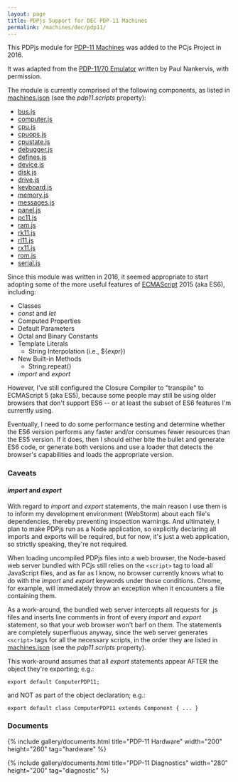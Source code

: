 ```yaml
---
layout: page
title: PDPjs Support for DEC PDP-11 Machines
permalink: /machines/dec/pdp11/
---
```


This PDPjs module for [PDP-11 Machines](/machines/dec/pdp11/machine/) was added to the PCjs Project in 2016.

It was adapted from the [PDP-11/70 Emulator](http://skn.noip.me/pdp11/pdp11.html) written by Paul Nankervis, with permission.

The module is currently comprised of the following components, as listed in [machines.json](/configs/machines.json) (see the *pdp11.scripts* property):

* [bus.js](lib/bus.js)
* [computer.js](lib/computer.js)
* [cpu.js](lib/cpu.js)
* [cpuops.js](lib/cpuops.js)
* [cpustate.js](lib/cpustate.js)
* [debugger.js](lib/debugger.js)
* [defines.js](lib/defines.js)
* [device.js](lib/device.js)
* [disk.js](lib/disk.js)
* [drive.js](lib/drive.js)
* [keyboard.js](lib/keyboard.js)
* [memory.js](lib/memory.js)
* [messages.js](lib/messages.js)
* [panel.js](lib/panel.js)
* [pc11.js](lib/pc11.js)
* [ram.js](lib/ram.js)
* [rk11.js](lib/rk11.js)
* [rl11.js](lib/rl11.js)
* [rx11.js](lib/rx11.js)
* [rom.js](lib/rom.js)
* [serial.js](lib/serial.js)

Since this module was written in 2016, it seemed appropriate to start adopting some of the more useful features of
[ECMAScript](http://www.ecma-international.org/ecma-262/6.0/index.html) 2015 (aka ES6), including:

* Classes
* *const* and *let*
* Computed Properties
* Default Parameters
* Octal and Binary Constants
* Template Literals
	- String Interpolation (i.e., ${*expr*})
* New Built-in Methods
	- String.repeat()
* *import* and *export*

However, I've still configured the Closure Compiler to "transpile" to ECMAScript 5 (aka ES5), because some people
may still be using older browsers that don't support ES6 -- or at least the subset of ES6 features I'm currently
using.

Eventually, I need to do some performance testing and determine whether the ES6 version performs any faster and/or
consumes fewer resources than the ES5 version.  If it does, then I should either bite the bullet and generate ES6 code,
or generate both versions and use a loader that detects the browser's capabilities and loads the appropriate version.

### Caveats

#### *import* and *export*

With regard to *import* and *export* statements, the main reason I use them is to inform my development environment
(WebStorm) about each file's dependencies, thereby preventing inspection warnings.  And ultimately, I plan to make PDPjs
run as a Node application, so explicitly declaring all imports and exports will be required, but for now, it's just
a web application, so strictly speaking, they're not required.

When loading uncompiled PDPjs files into a web browser, the Node-based web server bundled with PCjs still relies on
the `<script>` tag to load all JavaScript files, and as far as I know, no browser currently knows what to do with the
*import* and *export* keywords under those conditions.  Chrome, for example, will immediately throw an exception when
it encounters a file containing them.

As a work-around, the bundled web server intercepts all requests for .js files and inserts line comments in front of
every *import* and *export* statement, so that your web browser won't barf on them.  The statements are completely
superfluous anyway, since the web server generates `<script>` tags for all the necessary scripts, in the order they are
listed in [machines.json](/configs/machines.json) (see the *pdp11.scripts* property).

This work-around assumes that all *export* statements appear AFTER the object they're exporting; e.g.:

	export default ComputerPDP11;

and NOT as part of the object declaration; e.g.:

	export default class ComputerPDP11 extends Component { ... }

### Documents

{% include gallery/documents.html title="PDP-11 Hardware" width="200" height="260" tag="hardware" %}

{% include gallery/documents.html title="PDP-11 Diagnostics" width="280" height="200" tag="diagnostic" %}
